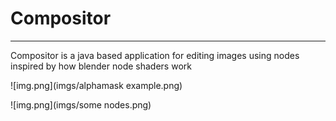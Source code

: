 # Compositor

---
Compositor is a java based application for editing images using nodes
inspired by how blender node shaders work 

![img.png](imgs/alphamask example.png)

![img.png](imgs/some nodes.png)